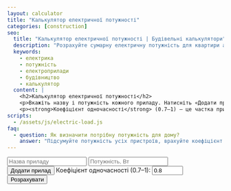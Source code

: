 ```yaml
---
layout: calculator
title: "Калькулятор електричної потужності"
categories: [construction]
seo:
  title: "Калькулятор електричної потужності | Будівельні калькулятори"
  description: "Розрахуйте сумарну електричну потужність для квартири або будинку."
  keywords:
    - електрика
    - потужність
    - електроприлади
    - будівництво
    - калькулятор
  content: |
    <h2>Калькулятор електричної потужності</h2>
    <p>Вкажіть назву і потужність кожного приладу. Натисніть «Додати прилад» для ще одного рядка. Кнопка «–» видаляє відповідний рядок.</p>
    <p><strong>Коефіцієнт одночасності</strong> (0.7–1) — це частка приладів, які можуть працювати одночасно. Для квартири зазвичай беруть 0.7–0.8, для офісу чи виробництва — ближче до 1. Якщо плануєте вмикати всі прилади разом — ставте 1.</p>
scripts:
  - /assets/js/electric-load.js
faq:
  - question: Як визначити потрібну потужність для дому?
    answer: "Підсумуйте потужність усіх пристроїв, врахуйте коефіцієнт одночасності (0.7–0.8)."
---
```


<form id="electric-load-form" autocomplete="off">
  <div id="electric-load-list">
    <div class="electric-load-row">
      <input type="text" class="electric-appliance" placeholder="Назва приладу" />
      <input type="number" class="electric-power" min="0" step="any" placeholder="Потужність, Вт" />
    </div>
  </div>
  <button type="button" id="add-appliance">Додати прилад</button>
  <label>
    Коефіцієнт одночасності (0.7–1):
    <input type="number" id="electric-simultaneous" min="0.5" max="1" step="0.01" value="0.8" required>
  </label>
  <button type="submit">Розрахувати</button>
</form>
<div id="electric-load-result" class="result"></div>
